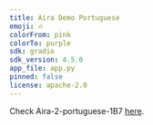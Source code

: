 ```yaml
---
title: Aira Demo Portuguese
emoji: 🔥
colorFrom: pink
colorTo: purple
sdk: gradio
sdk_version: 4.5.0
app_file: app.py
pinned: false
license: apache-2.0
---
```


Check Aira-2-portuguese-1B7 [here](https://huggingface.co/nicholasKluge/Aira-2-portuguese-1B7).
